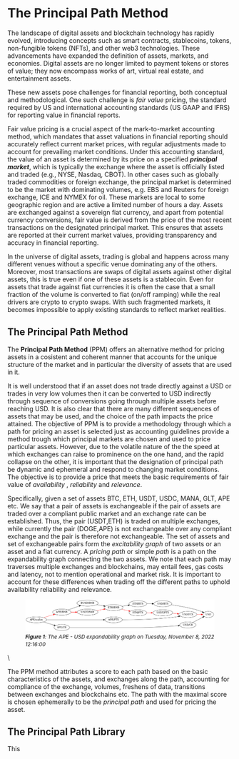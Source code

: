 # The Principal Path Method

The landscape of digital assets and blockchain technology has rapidly evolved, introducing concepts such as smart contracts, stablecoins, tokens, non-fungible tokens (NFTs), and other web3 technologies. These advancements have expanded the definition of assets, markets, and economies. Digital assets are no longer limited to payment tokens or stores of value; they now encompass works of art, virtual real estate, and entertainment assets.

These new assets pose challenges for financial reporting, both conceptual and methodological. One such challenge is _fair value_ pricing, the standard required by US and international accounting standards (US GAAP and IFRS) for reporting value in financial reports.

Fair value pricing is a crucial aspect of the mark-to-market accounting method, which mandates that asset valuations in financial reporting should accurately reflect current market prices, with regular adjustments made to account for prevailing market conditions. Under this accounting standard, the value of an asset is determined by its price on a specified **_principal market_**, which is typically the exchange where the asset is officially listed and traded (e.g., NYSE, Nasdaq, CBOT). In other cases such as globally traded commodities or foreign exchange, the principal market is determined to be the market with dominating volumes, e.g. EBS and Reuters for foreign exchange, ICE and NYMEX for oil. These markets are local to some geographic region and are active a limited number of hours a day. Assets are exchanged against a sovereign fiat currency, and apart from potential currency conversions, fair value is derived from the price of the most recent transactions on the designated principal market. This ensures that assets are reported at their current market values, providing transparency and accuracy in financial reporting.

In the universe of digital assets, trading is global and happens across many different venues without a specific venue dominating any of the others. Moreover, most transactions are swaps of digital assets against other digital assets, this is true even if one of these assets is a stablecoin. Even for assets that trade against fiat currencies it is often the case that a small fraction of the volume is converted to fiat (on/off ramping) while the real drivers are crypto to crypto swaps. With such fragmented markets, it becomes impossible to apply existing standards to reflect market realities.

## The Principal Path Method

The __Principal Path Method__ (PPM) offers an alternative method for pricing assets in a cosistent and coherent manner that accounts for the unique structure of the market and in particular the diversity of assets that are used in it. 

It is well understood that if an asset does not trade directly against a USD or trades in very low volumes then it can be converted to USD indirectly through sequence of conversions going through multiple assets before reaching USD. It is also clear that there are many different sequences of assets that may be used, and the choice of the path impacts the price attained. The objective of PPM is to provide a methodology through which a path for pricing an asset is selected just as accounting guidelines provide a method trough which principal markets are chosen and used to price particular assets. However, due to the volatile nature of the the speed at which exchanges can raise to prominence on the one hand, and the rapid collapse on the other, it is important that the designation of principal path be dynamic and ephemeral and respond to changing market conditions. The objective is to provide a price that meets the basic requirements of fair value of _availability_ , _reliability_ and _relevance_. 

Specifically, given a set of assets BTC, ETH, USDT, USDC, MANA, GLT, APE etc.  We say that a pair of assets is exchangeable if the pair of assets are traded over a compliant public market and an exchange rate can be established. Thus, the pair (USDT,ETH) is traded on multiple exchanges, while currently the pair (DOGE,APE) is not exchangeable over any compliant exchange and the pair is therefore not exchangeable. The set of assets and set of exchangeable pairs form the _excitability graph_ of two assets or an asset and a fiat currency. A _pricing path_ or simple _path_ is a path on the expandability graph connecting the two assets. We note that each path may traverses multiple exchanges and blockchains, may entail fees, gas costs and latency, not to mention operational and market risk. It is important to account for these differences when trading off the different paths to uphold availability reliability and relevance.  
<!-- 
-->

<figure>
  <img src="figures/APE_1667909760.png" alt="APE_1667909760">
  <figcaption>
    <small><em><strong>Figure 1</strong>: The APE - USD expandability graph on Tuesday, November 8, 2022 12:16:00</em></small>
  </figcaption>
</figure>

\ <bf>

The PPM method attributes a score to each path based on the basic characteristics of the assets, and exchanges along the path, accounting for compliance of the exchange, volumes, freshens of data, transitions between exchanges and blockchains etc. The path with the maximal score is chosen ephemerally to be the _principal path_ and used for pricing the asset. 

<!-- [APE_1667909760](figures/APE_1667909760.png) -->

## The Principal Path Library
This

